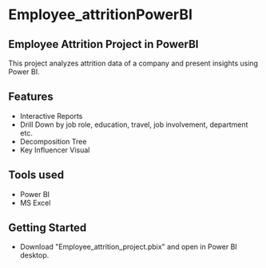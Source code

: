 # Employee_attritionPowerBI

## Employee Attrition Project in PowerBI
This project analyzes attrition data of a company and present insights using Power BI.

## Features
- Interactive Reports
- Drill Down by job role, education, travel, job involvement, department etc.
- Decomposition Tree
- Key Influencer Visual

## Tools used
- Power BI
- MS Excel

## Getting Started
- Download "Employee_attrition_project.pbix" and open in Power BI desktop.
